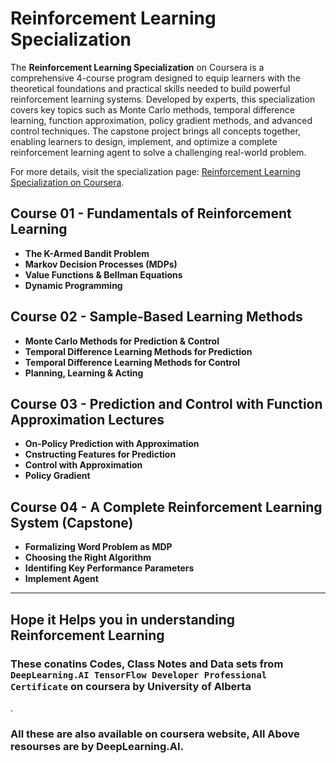 # Reinforcement Learning Specialization
The **Reinforcement Learning Specialization** on Coursera is a comprehensive 4-course program designed to equip learners with the theoretical foundations and practical skills needed to build powerful reinforcement learning systems. Developed by experts, this specialization covers key topics such as Monte Carlo methods, temporal difference learning, function approximation, policy gradient methods, and advanced control techniques. The capstone project brings all concepts together, enabling learners to design, implement, and optimize a complete reinforcement learning agent to solve a challenging real-world problem.  

For more details, visit the specialization page: [Reinforcement Learning Specialization on Coursera](https://www.coursera.org/specializations/reinforcement-learning).

## Course 01 - Fundamentals of Reinforcement Learning 
- **The K-Armed Bandit Problem**  
- **Markov Decision Processes (MDPs)**  
- **Value Functions & Bellman Equations**  
- **Dynamic Programming**  


## Course 02 - Sample-Based Learning Methods
- **Monte Carlo Methods for Prediction & Control**  
- **Temporal Difference Learning Methods for Prediction**  
- **Temporal Difference Learning Methods for Control**  
- **Planning, Learning & Acting**
  
## Course 03 - Prediction and Control with Function Approximation Lectures  
- **On-Policy Prediction with Approximation**  
- **Cnstructing Features for Prediction**  
- **Control with Approximation**  
- **Policy Gradient**

  
## Course 04 - A Complete Reinforcement Learning System (Capstone)
- **Formalizing Word Problem as MDP**  
- **Choosing the Right Algorithm**  
- **Identifing Key Performance Parameters**  
- **Implement Agent**  


---
## Hope it Helps you in understanding Reinforcement Learning

### These conatins Codes, Class Notes and Data sets from `DeepLearning.AI TensorFlow Developer Professional Certificate` on coursera by University of Alberta
.
### All these are also available on coursera website, All Above resourses are by DeepLearning.AI. 

